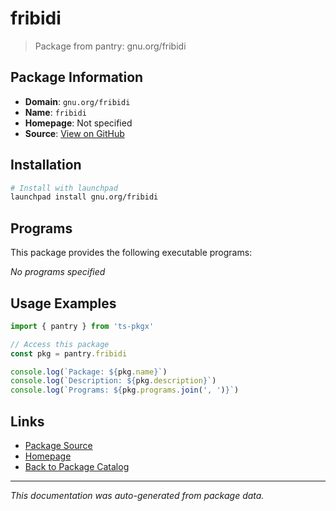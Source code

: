 # fribidi

> Package from pantry: gnu.org/fribidi

## Package Information

- **Domain**: `gnu.org/fribidi`
- **Name**: `fribidi`
- **Homepage**: Not specified
- **Source**: [View on GitHub](https://github.com/pkgxdev/pantry/tree/main/projects/gnu.org/fribidi/package.yml)

## Installation

```bash
# Install with launchpad
launchpad install gnu.org/fribidi
```

## Programs

This package provides the following executable programs:

*No programs specified*

## Usage Examples

```typescript
import { pantry } from 'ts-pkgx'

// Access this package
const pkg = pantry.fribidi

console.log(`Package: ${pkg.name}`)
console.log(`Description: ${pkg.description}`)
console.log(`Programs: ${pkg.programs.join(', ')}`)
```

## Links

- [Package Source](https://github.com/pkgxdev/pantry/tree/main/projects/gnu.org/fribidi/package.yml)
- [Homepage](#)
- [Back to Package Catalog](../../../package-catalog.md)

---

*This documentation was auto-generated from package data.*
